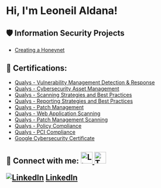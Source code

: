 <h1>Hi, I'm Leoneil Aldana! <a href="https://www.linkedin.com/in/leoneilaldana/"> </a>
 
<h2>🛡️ Information Security Projects</h2>
 
- [Creating a Honeynet](https://docs.google.com/document/d/1vgpqfMyxUcxQnS41V0oVcaHL1uLUD_UzJLDWfmsVJ7U/edit#heading=h.z6ne0og04bp5)

<h2>📜 Certifications:</h2>
 
  - [Qualys - Vulnerability Management Detection & Response](https://www.linkedin.com/in/leoneilaldana/details/certifications/1707155617207/single-media-viewer/?profileId=ACoAACuw24YBBKgzreaEocp9LOqcpRFSsx_VByg)
  - [Qualys - Cybersecurity Asset Management](https://www.linkedin.com/in/leoneilaldana/details/certifications/1707156357469/single-media-viewer/?profileId=ACoAACuw24YBBKgzreaEocp9LOqcpRFSsx_VByg)
  - [Qualys - Scanning Strategies and Best Practices](https://www.linkedin.com/in/leoneilaldana/details/certifications/1707155873027/single-media-viewer/?profileId=ACoAACuw24YBBKgzreaEocp9LOqcpRFSsx_VByg)
  - [Qualys - Reporting Strategies and Best Practices](https://www.linkedin.com/in/leoneilaldana/details/certifications/1707156061263/single-media-viewer/?profileId=ACoAACuw24YBBKgzreaEocp9LOqcpRFSsx_VByg)
  - [Qualys - Patch Management](https://www.linkedin.com/in/leoneilaldana/details/certifications/1707156238429/single-media-viewer/?profileId=ACoAACuw24YBBKgzreaEocp9LOqcpRFSsx_VByg)
  - [Qualys - Web Application Scanning](https://www.linkedin.com/in/leoneilaldana/details/certifications/1707157545382/single-media-viewer/?profileId=ACoAACuw24YBBKgzreaEocp9LOqcpRFSsx_VByg)
  - [Qualys - Patch Management Scanning](https://www.linkedin.com/in/leoneilaldana/details/certifications/1707156238429/single-media-viewer/?profileId=ACoAACuw24YBBKgzreaEocp9LOqcpRFSsx_VByg)
  - [Qualys - Policy Compliance](https://www.linkedin.com/in/leoneilaldana/overlay/1707156788767/single-media-viewer/?profileId=ACoAACuw24YBBKgzreaEocp9LOqcpRFSsx_VByg)
  - [Qualys - PCI Compliance](https://www.linkedin.com/in/leoneilaldana/details/certifications/1707156622280/single-media-viewer/?profileId=ACoAACuw24YBBKgzreaEocp9LOqcpRFSsx_VByg)
  - [Google Cybersecurity Certificate](https://www.credly.com/badges/06ff86e8-566c-4f32-9c64-d0afe955198e/print)

<h2> 🤳 Connect with me:

  <a href="https://www.linkedin.com/in/leoneilaldana/" target="_blank" rel="noopener noreferrer">
    <img src="https://github.com/LeoneilAldana/LeoNeku/main/linkedin-logo.png" alt="LinkedIn Logo" width="32" height="32">
  </a>
  <a href="https://twitter.com/zNeku" target="_blank" rel="noopener noreferrer">
    <img src="https://github.com/your-username/LeoneilAldana/LeoNeku/main/twitter-logo.png" alt="Twitter Logo" width="32" height="32">
  </a>


  [![LinkedIn](https://www.google.com/url?sa=i&url=https%3A%2F%2Fapps.microsoft.com%2Fdetail%2F9WZDNCRFJ4Q7%3Fhl%3Den-US%26gl%3DUS&psig=AOvVaw3LVprC0ikOfKTLRYwNcEtU&ust=1707372475924000&source=images&cd=vfe&opi=89978449&ved=0CBMQjRxqFwoTCLjqjYnImIQDFQAAAAAdAAAAABAE)](https://www.linkedin.com/in/leoneilaldana)
  [LinkedIn](https://twitter.com/zNeku_)

</h2>
 


